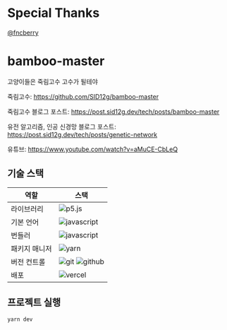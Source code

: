 # Special Thanks

<a color="blue" href="https://github.com/fncberry">@fncberry</a>

# bamboo-master

고양이들은 죽림고수 고수가 될테야

죽림고수: https://github.com/SID12g/bamboo-master

죽림고수 블로그 포스트: https://post.sid12g.dev/tech/posts/bamboo-master

유전 알고리즘, 인공 신경망 블로그 포스트: https://post.sid12g.dev/tech/posts/genetic-network

유튜브: https://www.youtube.com/watch?v=aMuCE-CbLeQ

## 기술 스택

| 역할          | 스택                                                                                                                                                                                               |
| ------------- | -------------------------------------------------------------------------------------------------------------------------------------------------------------------------------------------------- |
| 라이브러리    | ![p5.js](https://img.shields.io/badge/p5.js-ED225D?style=for-the-badge&logo=p5.js&logoColor=white)                                                                                                 |
| 기본 언어     | ![javascript](https://img.shields.io/badge/javascript-F7DF1E?style=for-the-badge&logo=javascript&logoColor=black)                                                                                  |
| 번들러        | ![javascript](https://img.shields.io/badge/webpack-8DD6F9?style=for-the-badge&logo=webpack&logoColor=black)                                                                                        |
| 패키지 매니저 | ![yarn](https://img.shields.io/badge/yarn-2C8EBB?style=for-the-badge&logo=yarn&logoColor=white)                                                                                                    |
| 버전 컨트롤   | ![git](https://img.shields.io/badge/git-F05032?style=for-the-badge&logo=git&logoColor=white) ![github](https://img.shields.io/badge/GitHub-181717?style=for-the-badge&logo=GitHub&logoColor=white) |
| 배포          | ![vercel](https://img.shields.io/badge/Vercel-000000?style=for-the-badge&logo=Vercel&logoColor=white)                                                                                              |

## 프로젝트 실행

```bash
yarn dev
```
